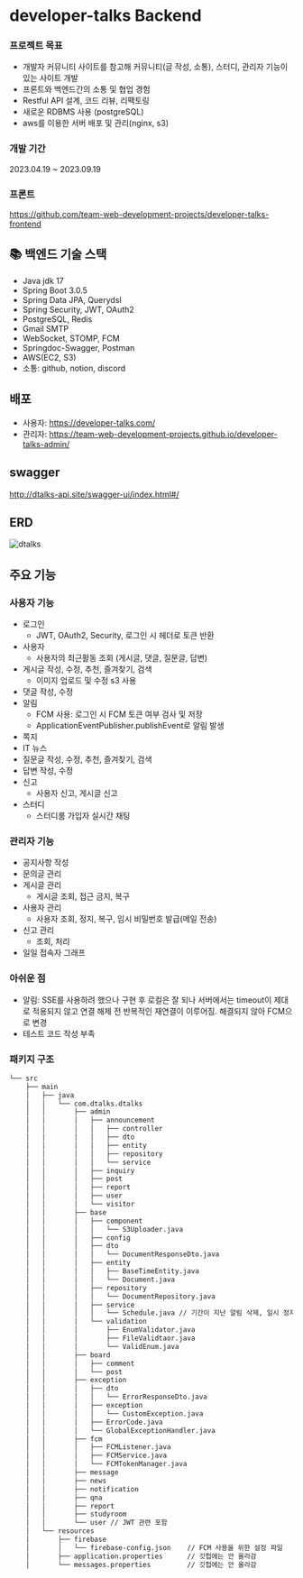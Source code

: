 # developer-talks Backend
### 프로젝트 목표
- 개발자 커뮤니티 사이트를 참고해 커뮤니티(글 작성, 소통), 스터디, 관리자 기능이 있는 사이트 개발
- 프론트와 백엔드간의 소통 및 협업 경험
- Restful API 설계, 코드 리뷰, 리팩토링
- 새로운 RDBMS 사용 (postgreSQL)
- aws를 이용한 서버 배포 및 관리(nginx, s3)

### 개발 기간
2023.04.19 ~ 2023.09.19

### 프론트
<https://github.com/team-web-development-projects/developer-talks-frontend>

## :books: 백엔드 기술 스택
- Java jdk 17
- Spring Boot 3.0.5
- Spring Data JPA, Querydsl
- Spring Security, JWT, OAuth2
- PostgreSQL, Redis
- Gmail SMTP
- WebSocket, STOMP, FCM
- Springdoc-Swagger, Postman
- AWS(EC2, S3)
- 소통: github, notion, discord

## 배포
- 사용자: <https://developer-talks.com/>    
- 관리자: <https://team-web-development-projects.github.io/developer-talks-admin/>
<!--  # 실행 방법
## 로컬에서 실행하는 방법
1. jdk 설치 (https://www.oracle.com/java/technologies/javase/jdk17-archive-downloads.html)
2. 환경 변수 설정 (https://coding-factory.tistory.com/823)
3. 백엔드 레포지토리 git clone
4. cmd창에서 서버 실행 (https://ottl-seo.tistory.com/21) -->

## swagger
http://dtalks-api.site/swagger-ui/index.html#/

## ERD
<!-- ![캡처](https://github.com/team-web-development-projects/developer-talks-backend/assets/39542757/c3a29c67-ca3d-4ff3-b604-9e564aff1aea) -->
![dtalks](https://github.com/team-web-development-projects/developer-talks-backend/assets/68698007/823912f3-f3b5-4553-8a5b-719961391f07)

## 주요 기능
### 사용자 기능
- 로그인    
  - JWT, OAuth2, Security, 로그인 시 헤더로 토큰 반환
- 사용자
  - 사용자의 최근활동 조회 (게시글, 댓글, 질문글, 답변)
- 게시글 작성, 수정, 추천, 즐겨찾기, 검색
  -  이미지 업로드 및 수정 s3 사용    
- 댓글 작성, 수정
- 알림
  - FCM 사용: 로그인 시 FCM 토큰 여부 검사 및 저장
  - ApplicationEventPublisher.publishEvent로 알림 발생
- 쪽지
- IT 뉴스
- 질문글 작성, 수정, 추천, 즐겨찾기, 검색
- 답변 작성, 수정
- 신고
  - 사용자 신고, 게시글 신고
- 스터디
  - 스터디룸 가입자 실시간 채팅

### 관리자 기능
- 공지사항 작성
- 문의글 관리
- 게시글 관리
  - 게시글 조회, 접근 금지, 복구
- 사용자 관리
  - 사용자 조회, 정지, 복구, 임시 비밀번호 발급(메일 전송)
- 신고 관리
  - 조회, 처리
- 일일 접속자 그래프

### 아쉬운 점
- 알림: SSE를 사용하려 했으나 구현 후 로컬은 잘 되나 서버에서는 timeout이 제대로 적용되지 않고 연결 해제 전 반복적인 재연결이 이루어짐. 해결되지 않아 FCM으로 변경
- 테스트 코드 작성 부족

### 패키지 구조
```txt
└── src
    ├── main
    │   ├── java
    │   │   └── com.dtalks.dtalks
    │   │       ├── admin
    │   │       │   ├── announcement
    │   │       │   │   ├── controller
    │   │       │   │   ├── dto
    │   │       │   │   ├── entity
    │   │       │   │   ├── repository
    │   │       │   │   └── service
    │   │       │   ├── inquiry
    │   │       │   ├── post
    │   │       │   ├── report
    │   │       │   ├── user
    │   │       │   └── visitor
    │   │       ├── base
    │   │       │   ├── component
    │   │       │   │   └── S3Uploader.java
    │   │       │   ├── config
    │   │       │   ├── dto
    │   │       │   │   └── DocumentResponseDto.java
    │   │       │   ├── entity
    │   │       │   │   ├── BaseTimeEntity.java
    │   │       │   │   └── Document.java
    │   │       │   ├── repository
    │   │       │   │   └── DocumentRepository.java
    │   │       │   ├── service
    │   │       │   │   └── Schedule.java // 기간이 지난 알림 삭제, 일시 정지된 계정 기간이 자나면 해제
    │   │       │   └── validation
    │   │       │       ├── EnumValidator.java
    │   │       │       ├── FileValidtaor.java
    │   │       │       └── ValidEnum.java 
    │   │       ├── board
    │   │       │   ├── comment
    │   │       │   └── post
    │   │       ├── exception
    │   │       │   ├── dto
    │   │       │   │   └── ErrorResponseDto.java
    │   │       │   ├── exception
    │   │       │   │   └── CustomException.java
    │   │       │   ├── ErrorCode.java                          
    │   │       │   └── GlobalExceptionHandler.java
    │   │       ├── fcm
    │   │       │   ├── FCMListener.java       
    │   │       │   ├── FCMService.java
    │   │       │   └── FCMTokenManager.java  
    │   │       ├── message   
    │   │       ├── news
    │   │       ├── notification
    │   │       ├── qna
    │   │       ├── report
    │   │       ├── studyroom
    │   │       └── user // JWT 관련 포함
    │   └── resources
    │       ├── firebase
    │       │   └── firebase-config.json    // FCM 사용을 위한 설정 파일     
    │       ├── application.properties      // 깃헙에는 안 올라감
    │       └── messages.properties         // 깃헙에는 안 올라감
```

